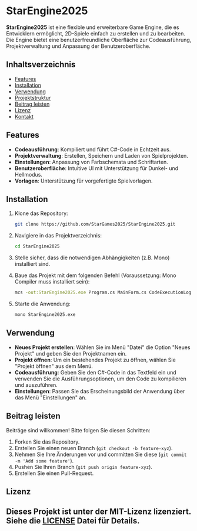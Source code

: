 # StarEngine2025

**StarEngine2025** ist eine flexible und erweiterbare Game Engine, die es Entwicklern ermöglicht, 2D-Spiele einfach zu erstellen und zu bearbeiten. Die Engine bietet eine benutzerfreundliche Oberfläche zur Codeausführung, Projektverwaltung und Anpassung der Benutzeroberfläche.

## Inhaltsverzeichnis

- [Features](#features)
- [Installation](#installation)
- [Verwendung](#verwendung)
- [Projektstruktur](#projektstruktur)
- [Beitrag leisten](#beitrag-leisten)
- [Lizenz](#lizenz)
- [Kontakt](#kontakt)

## Features

- **Codeausführung**: Kompiliert und führt C#-Code in Echtzeit aus.
- **Projektverwaltung**: Erstellen, Speichern und Laden von Spielprojekten.
- **Einstellungen**: Anpassung von Farbschemata und Schriftarten.
- **Benutzeroberfläche**: Intuitive UI mit Unterstützung für Dunkel- und Hellmodus.
- **Vorlagen**: Unterstützung für vorgefertigte Spielvorlagen.

## Installation

1. Klone das Repository:
   ```bash
   git clone https://github.com/StarGames2025/StarEngine2025.git
   ```
   
2. Navigiere in das Projektverzeichnis:
   ```bash
   cd StarEngine2025
   ```

3. Stelle sicher, dass die notwendigen Abhängigkeiten (z.B. Mono) installiert sind. 

4. Baue das Projekt mit dem folgenden Befehl (Voraussetzung: Mono Compiler muss installiert sein):
   ```bash
   mcs -out:StarEngine2025.exe Program.cs MainForm.cs CodeExecutionLogic.cs EditorLogic.cs ProjectLogic.cs ProjectTreeLogic.cs SettingsLogic.cs TemplateLogic.cs
   ```

5. Starte die Anwendung:
   ```bash
   mono StarEngine2025.exe
   ```

## Verwendung

- **Neues Projekt erstellen**: Wählen Sie im Menü "Datei" die Option "Neues Projekt" und geben Sie den Projektnamen ein.
- **Projekt öffnen**: Um ein bestehendes Projekt zu öffnen, wählen Sie "Projekt öffnen" aus dem Menü.
- **Codeausführung**: Geben Sie den C#-Code in das Textfeld ein und verwenden Sie die Ausführungsoptionen, um den Code zu kompilieren und auszuführen.
- **Einstellungen**: Passen Sie das Erscheinungsbild der Anwendung über das Menü "Einstellungen" an.

## Beitrag leisten

Beiträge sind willkommen! Bitte folgen Sie diesen Schritten:

1. Forken Sie das Repository.
2. Erstellen Sie einen neuen Branch (`git checkout -b feature-xyz`).
3. Nehmen Sie Ihre Änderungen vor und committen Sie diese (`git commit -m 'Add some feature'`).
4. Pushen Sie Ihren Branch (`git push origin feature-xyz`).
5. Erstellen Sie einen Pull-Request.

## Lizenz

Dieses Projekt ist unter der MIT-Lizenz lizenziert. Siehe die [LICENSE](LICENSE) Datei für Details.
---